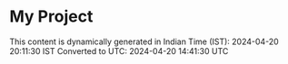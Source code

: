 # My Project

This content is dynamically generated in Indian Time (IST): 2024-04-20 20:11:30 IST
Converted to UTC: 2024-04-20 14:41:30 UTC
